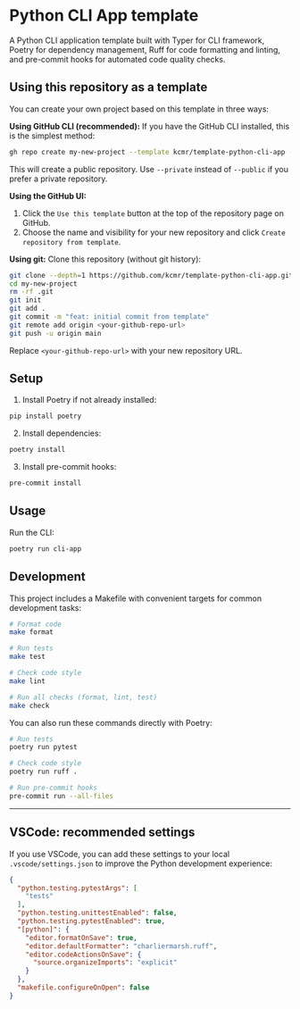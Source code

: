 # Python CLI App template

A Python CLI application template built with Typer for CLI framework, Poetry for dependency management, Ruff for code formatting and linting, and pre-commit hooks for automated code quality checks.

## Using this repository as a template

You can create your own project based on this template in three ways:

**Using GitHub CLI (recommended):**
If you have the GitHub CLI installed, this is the simplest method:
```bash
gh repo create my-new-project --template kcmr/template-python-cli-app --public --clone
```

This will create a public repository. Use `--private` instead of `--public` if you prefer a private repository.

**Using the GitHub UI:**
1. Click the `Use this template` button at the top of the repository page on GitHub.
2. Choose the name and visibility for your new repository and click `Create repository from template`.

**Using git:**
Clone this repository (without git history):
```bash
git clone --depth=1 https://github.com/kcmr/template-python-cli-app.git my-new-project
cd my-new-project
rm -rf .git
git init
git add .
git commit -m "feat: initial commit from template"
git remote add origin <your-github-repo-url>
git push -u origin main
```

Replace `<your-github-repo-url>` with your new repository URL.

## Setup

1. Install Poetry if not already installed:
```bash
pip install poetry
```

2. Install dependencies:
```bash
poetry install
```

3. Install pre-commit hooks:
```bash
pre-commit install
```

## Usage

Run the CLI:
```bash
poetry run cli-app
```

## Development

This project includes a Makefile with convenient targets for common development tasks:

```bash
# Format code
make format

# Run tests
make test

# Check code style
make lint

# Run all checks (format, lint, test)
make check
```

You can also run these commands directly with Poetry:

```bash
# Run tests
poetry run pytest

# Check code style
poetry run ruff .

# Run pre-commit hooks
pre-commit run --all-files
```

---

## VSCode: recommended settings

If you use VSCode, you can add these settings to your local `.vscode/settings.json` to improve the Python development experience:

```json
{
  "python.testing.pytestArgs": [
    "tests"
  ],
  "python.testing.unittestEnabled": false,
  "python.testing.pytestEnabled": true,
  "[python]": {
    "editor.formatOnSave": true,
    "editor.defaultFormatter": "charliermarsh.ruff",
    "editor.codeActionsOnSave": {
      "source.organizeImports": "explicit"
    }
  },
  "makefile.configureOnOpen": false
}
```

